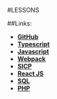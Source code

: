 #LESSONS

##Links:
- **[GitHub](https://github.com/bonnysid/lessons-branches/tree/github)**
- **[Typescript](https://github.com/bonnysid/lessons-branches/tree/typescript)**
- **[Javascript](https://github.com/bonnysid/lessons-branches/tree/javascript)**
- **[Webpack](https://github.com/bonnysid/lessons-branches/tree/webpack)**
- **[SICP](https://github.com/bonnysid/lessons-branches/tree/sicp)**
- **[React JS](https://github.com/bonnysid/lessons-branches/tree/rect)**
- **[SQL](https://github.com/bonnysid/lessons-branches/tree/sql)**
- **[PHP](https://github.com/bonnysid/lessons-branches/tree/php)**